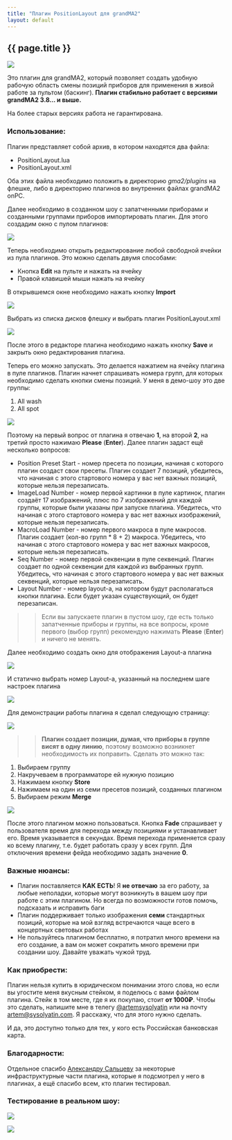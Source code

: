```yaml
---
title: "Плагин PositionLayout для grandMA2"
layout: default
---
```



## {{ page.title }}
![](position.png)

Это плагин для grandMA2, который позволяет создать удобную рабочую область смены позиций приборов для применения в живой работе за пультом (баскинг). **Плагин стабильно работает с версиями grandMA2 3.8... и выше.** 

На более старых версиях работа не гарантирована.

### Использование:
Плагин представляет собой архив, в котором находятся два файла:

- PositionLayout.lua
- PositionLayout.xml

Оба этих файла необходимо положить в директорию *gma2/plugins* на флешке, либо в директорию плагинов во внутренних файлах grandMA2 onPC.

Далее необходимо в созданном шоу с запатченными приборами и созданными группами приборов импортировать плагин. Для этого создадим окно с пулом плагинов:

![](plugin-window.png)

Теперь необходимо открыть редактирование любой свободной ячейки из пула плагинов. Это можно сделать двумя способами:

- Кнопка **Edit** на пульте и нажать на ячейку
- Правой клавишей мыши нажать на ячейку

В открывшемся окне необходимо нажать кнопку **Import**

![](import.png)

Выбрать из списка дисков флешку и выбрать плагин PositionLayout.xml

![](choose.png)

После этого в редакторе плагина необходимо нажать кнопку **Save** и закрыть окно редактирования плагина.

Теперь его можно запускать. Это делается нажатием на ячейку плагина в пуле плагинов. Плагин начнет спрашивать номера групп, для которых необходимо сделать кнопки смены позиций. У меня в демо-шоу это две группы:

1. All wash
2. All spot

![](start.png)

Поэтому на первый вопрос от плагина я отвечаю **1**, на второй **2**, на третий просто нажимаю **Please** (**Enter**). Далее плагин задаст ещё несколько вопросов:

- Position Preset Start - номер пресета по позиции, начиная с которого плагин создаст свои пресеты. Плагин создает 7 позиций, убедитесь, что начиная с этого стартового номера у вас нет важных позиций, которые нельзя перезаписать.
- ImageLoad Number - номер первой картинки в пуле картинок, плагин создаёт 17 изображений, плюс по 7 изображений для каждой группы, которые были указаны при запуске плагина. Убедитесь, что начиная с этого стартового номера у вас нет важных изображений, которые нельзя перезаписать.
- MacroLoad Number - номер первого макроса в пуле макросов. Плагин создает (кол-во групп * 8 + 2) макроса. Убедитесь, что начиная с этого стартового номера у вас нет важных макросов, которые нельзя перезаписать.
- Seq Number - номер первой секвенции в пуле секвенций. Плагин создает по одной секвенции для каждой из выбранных групп. Убедитесь, что начиная с этого стартового номера у вас нет важных секвенций, которые нельзя перезаписать.
- Layout Number - номер layout-а, на котором будут располагаться кнопки плагина. Если будет указан существующий, он будет перезаписан.

>> Если вы запускаете плагин в пустом шоу, где есть только запатченные приборы и группы, на все вопросы, кроме первого (выбор групп) рекомендую нажимать **Please** (**Enter**) и ничего не менять.

Далее необходимо создать окно для отображения Layout-а плагина

![](create-layout-window.png)

И статично выбрать номер Layout-а, указанный на последнем шаге настроек плагина

![](change-layout.png)

Для демонстрации работы плагина я сделал следующую страницу:

![](demo-page.png)

>> **Плагин создает позиции, думая, что приборы в группе висят в одну линию**, поэтому возможно возникнет необходимость их поправить. Сделать это можно так:

1. Выбираем группу
1. Накручеваем в программаторе ей нужную позицию
1. Нажимаем кнопку **Store** 
1. Нажимаем на один из семи пресетов позиций, созданных плагином
1. Выбираем режим **Merge**

![](merge.png)

После этого плагином можно пользоваться. Кнопка **Fade** спрашивает у пользователя время для перехода между позициями и устанавливает его. Время указывается в секундах.
Время перехода применяется сразу ко всему плагину, т.е. будет работать сразу у всех групп. Для отключения времени фейда необходимо задать значение **0**.

### Важные нюансы:

- Плагин поставляется **КАК ЕСТЬ**! Я **не отвечаю** за его работу, за любые неполадки, которые могут возникнуть в вашем шоу при работе с этим плагином. Но всегда по возможности готов помочь, подсказать и исправить баги
- Плагин поддерживает только изображения **семи** стандартных позиций, которые на мой взгляд встречаются чаще всего в концертных световых работах
- Не пользуйтесь плагином бесплатно, я потратил много времени на его создание, а вам он может сократить много времени при создании шоу. Давайте уважать чужой труд.

### Как приобрести:

Плагин нельзя купить в юридическом понимании этого слова, но если вы угостите меня вкусным стейком, я поделюсь с вами файлом плагина. Стейк в том месте, где я их покупаю, стоит **от 1000₽**.
Чтобы это сделать, напишите мне в телегу [@artemsysolyatin](https://t.me/artemsysolyatin) или на почту artem@sysolyatin.com. Я расскажу, что для этого нужно сделать.

И да, это доступно только для тех, у кого есть Российская банковская карта.

### Благодарности:

Отдельное спасибо [Александру Сальцеву](https://alexsaltsev.ru/) за некоторые инфраструктурные части плагина, которые я подсмотрел у него в плагинах, а ещё спасибо всем, кто плагин тестировал.

### Тестирование в реальном шоу:

![](live.jpg)

![](made-in-russia-sign-ru.svg)